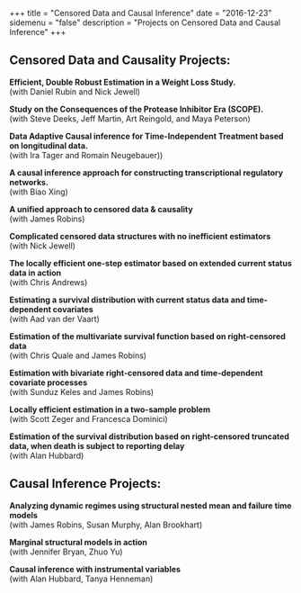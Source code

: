 +++
title = "Censored Data and Causal Inference"
date = "2016-12-23"
sidemenu = "false"
description = "Projects on Censored Data and Causal Inference"
+++

## Censored Data and Causality Projects:

**Efficient, Double Robust Estimation in a Weight Loss Study.**<br>
(with Daniel Rubin and Nick Jewell)

**Study on the Consequences of the Protease Inhibitor Era (SCOPE).**<br>
(with Steve Deeks, Jeff Martin, Art Reingold, and Maya Peterson)

**Data Adaptive Causal inference for Time-Independent Treatment based on longitudinal data.**<br>
(with Ira Tager and Romain Neugebauer))

**A causal inference approach for constructing transcriptional regulatory networks.**<br>
(with Biao Xing)

**A unified approach to censored data & causality**<br>
(with James Robins)

**Complicated censored data structures with no inefficient estimators**<br>
(with Nick Jewell)

**The locally efficient one-step estimator based on extended current status data in action**<br>
(with Chris Andrews)

**Estimating a survival distribution with current status data and time-dependent covariates**<br>
(with Aad van der Vaart)

**Estimation of the multivariate survival function based on right-censored data**<br>
(with Chris Quale and James Robins)

**Estimation with bivariate right-censored data and time-dependent covariate processes**<br>
(with Sunduz Keles and James Robins)

**Locally efficient estimation in a two-sample problem**<br>
(with Scott Zeger and Francesca Dominici)

**Estimation of the survival distribution based on right-censored truncated data, when death is subject to reporting delay**<br>
(with Alan Hubbard)


## Causal Inference Projects:

**Analyzing dynamic regimes using structural nested mean and failure time models**<br>
(with James Robins, Susan Murphy, Alan Brookhart)

**Marginal structural models in action**<br>
(with Jennifer Bryan, Zhuo Yu)

**Causal inference with instrumental variables**<br>
(with Alan Hubbard, Tanya Henneman)
